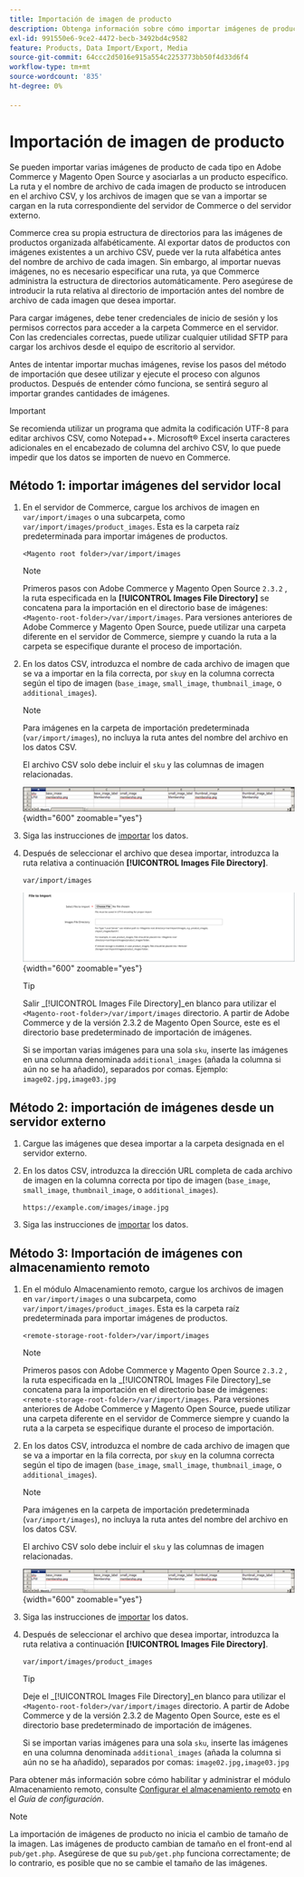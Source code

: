 ```yaml
---
title: Importación de imagen de producto
description: Obtenga información sobre cómo importar imágenes de productos utilizando la ruta y el nombre de archivo de cada imagen.
exl-id: 991550e6-9ce2-4472-becb-3492bd4c9582
feature: Products, Data Import/Export, Media
source-git-commit: 64ccc2d5016e915a554c2253773bb50f4d33d6f4
workflow-type: tm+mt
source-wordcount: '835'
ht-degree: 0%

---
```


# Importación de imagen de producto

Se pueden importar varias imágenes de producto de cada tipo en Adobe Commerce y Magento Open Source y asociarlas a un producto específico. La ruta y el nombre de archivo de cada imagen de producto se introducen en el archivo CSV, y los archivos de imagen que se van a importar se cargan en la ruta correspondiente del servidor de Commerce o del servidor externo.

Commerce crea su propia estructura de directorios para las imágenes de productos organizada alfabéticamente. Al exportar datos de productos con imágenes existentes a un archivo CSV, puede ver la ruta alfabética antes del nombre de archivo de cada imagen. Sin embargo, al importar nuevas imágenes, no es necesario especificar una ruta, ya que Commerce administra la estructura de directorios automáticamente. Pero asegúrese de introducir la ruta relativa al directorio de importación antes del nombre de archivo de cada imagen que desea importar.

Para cargar imágenes, debe tener credenciales de inicio de sesión y los permisos correctos para acceder a la carpeta Commerce en el servidor. Con las credenciales correctas, puede utilizar cualquier utilidad SFTP para cargar los archivos desde el equipo de escritorio al servidor.

Antes de intentar importar muchas imágenes, revise los pasos del método de importación que desee utilizar y ejecute el proceso con algunos productos. Después de entender cómo funciona, se sentirá seguro al importar grandes cantidades de imágenes.

>[!IMPORTANT]
>
>Se recomienda utilizar un programa que admita la codificación UTF-8 para editar archivos CSV, como Notepad++. Microsoft® Excel inserta caracteres adicionales en el encabezado de columna del archivo CSV, lo que puede impedir que los datos se importen de nuevo en Commerce.

## Método 1: importar imágenes del servidor local

1. En el servidor de Commerce, cargue los archivos de imagen en `var/import/images` o una subcarpeta, como `var/import/images/product_images`. Esta es la carpeta raíz predeterminada para importar imágenes de productos.

   ```terminal
   <Magento root folder>/var/import/images
   ```

   >[!NOTE]
   >
   Primeros pasos con Adobe Commerce y Magento Open Source `2.3.2` , la ruta especificada en la **[!UICONTROL Images File Directory]** se concatena para la importación en el directorio base de imágenes: `<Magento-root-folder>/var/import/images`. Para versiones anteriores de Adobe Commerce y Magento Open Source, puede utilizar una carpeta diferente en el servidor de Commerce, siempre y cuando la ruta a la carpeta se especifique durante el proceso de importación.

1. En los datos CSV, introduzca el nombre de cada archivo de imagen que se va a importar en la fila correcta, por `sku`y en la columna correcta según el tipo de imagen (`base_image`, `small_image`, `thumbnail_image`, o `additional_images`).

   >[!NOTE]
   >
   Para imágenes en la carpeta de importación predeterminada (`var/import/images`), no incluya la ruta antes del nombre del archivo en los datos CSV.

   El archivo CSV solo debe incluir el `sku` y las columnas de imagen relacionadas.

   ![Ejemplo: importación de datos de imagen CSV](./assets/data-import-csv-image-files-default-local.png){width="600" zoomable="yes"}

1. Siga las instrucciones de [importar](data-import.md) los datos.

1. Después de seleccionar el archivo que desea importar, introduzca la ruta relativa a continuación **[!UICONTROL Images File Directory]**.

   ```terminal
   var/import/images
   ```

   ![Directorio de archivos de imágenes de importación de datos](./assets/data-import-file-to-import.png){width="600" zoomable="yes"}

   >[!TIP]
   >
   Salir _[!UICONTROL Images File Directory]_en blanco para utilizar el `<Magento-root-folder>/var/import/images` directorio. A partir de Adobe Commerce y de la versión 2.3.2 de Magento Open Source, este es el directorio base predeterminado de importación de imágenes.

   Si se importan varias imágenes para una sola `sku`, inserte las imágenes en una columna denominada `additional_images` (añada la columna si aún no se ha añadido), separados por comas. Ejemplo: `image02.jpg,image03.jpg`

## Método 2: importación de imágenes desde un servidor externo

1. Cargue las imágenes que desea importar a la carpeta designada en el servidor externo.

1. En los datos CSV, introduzca la dirección URL completa de cada archivo de imagen en la columna correcta por tipo de imagen (`base_image`, `small_image`, `thumbnail_image`, o `additional_images`).

   ```terminal
   https://example.com/images/image.jpg
   ```

1. Siga las instrucciones de [importar](data-import.md) los datos.

## Método 3: Importación de imágenes con almacenamiento remoto

1. En el módulo Almacenamiento remoto, cargue los archivos de imagen en `var/import/images` o una subcarpeta, como `var/import/images/product_images`. Esta es la carpeta raíz predeterminada para importar imágenes de productos.

   ```terminal
   <remote-storage-root-folder>/var/import/images
   ```

   >[!NOTE]
   >
   Primeros pasos con Adobe Commerce y Magento Open Source `2.3.2` , la ruta especificada en la _[!UICONTROL Images File Directory]_se concatena para la importación en el directorio base de imágenes: `<remote-storage-root-folder>/var/import/images`. Para versiones anteriores de Adobe Commerce y Magento Open Source, puede utilizar una carpeta diferente en el servidor de Commerce siempre y cuando la ruta a la carpeta se especifique durante el proceso de importación.

1. En los datos CSV, introduzca el nombre de cada archivo de imagen que se va a importar en la fila correcta, por `sku`y en la columna correcta según el tipo de imagen (`base_image`, `small_image`, `thumbnail_image`, o `additional_images`).

   >[!NOTE]
   >
   Para imágenes en la carpeta de importación predeterminada (`var/import/images`), no incluya la ruta antes del nombre del archivo en los datos CSV.

   El archivo CSV solo debe incluir el `sku` y las columnas de imagen relacionadas.

   ![Ejemplo: importación de datos de imagen CSV](./assets/data-import-csv-image-files-default-local.png){width="600" zoomable="yes"}

1. Siga las instrucciones de [importar](data-import.md) los datos.

1. Después de seleccionar el archivo que desea importar, introduzca la ruta relativa a continuación **[!UICONTROL Images File Directory]**.

   ```terminal
   var/import/images/product_images
   ```

   >[!TIP]
   >
   Deje el _[!UICONTROL Images File Directory]_en blanco para utilizar el `<Magento-root-folder>/var/import/images` directorio. A partir de Adobe Commerce y de la versión 2.3.2 de Magento Open Source, este es el directorio base predeterminado de importación de imágenes.

   Si se importan varias imágenes para una sola `sku`, inserte las imágenes en una columna denominada `additional_images` (añada la columna si aún no se ha añadido), separados por comas: `image02.jpg,image03.jpg`

Para obtener más información sobre cómo habilitar y administrar el módulo Almacenamiento remoto, consulte [Configurar el almacenamiento remoto](https://experienceleague.adobe.com/docs/commerce-operations/configuration-guide/storage/remote-storage/remote-storage.html) en el _Guía de configuración_.

>[!NOTE]
>
La importación de imágenes de producto no inicia el cambio de tamaño de la imagen. Las imágenes de producto cambian de tamaño en el front-end al `pub/get.php`. Asegúrese de que su `pub/get.php` funciona correctamente; de lo contrario, es posible que no se cambie el tamaño de las imágenes.
